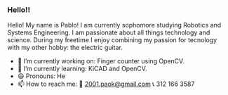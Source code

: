 ### Hello!!
Hello! My name is Pablo! I am currently sophomore studying Robotics and Systems Engineering. I am passionate about all things technology and science.
During my freetime I enjoy combining my passion for tecnology with my other hobby: the electric guitar.

- 🔭 I’m currently working on: Finger counter using OpenCV.
- 🌱 I’m currently learning: KiCAD and OpenCV.
- 😄 Pronouns: He
- 📫 How to reach me:
  📧 2001.paok@gmail.com
  📞 312 166 3587
